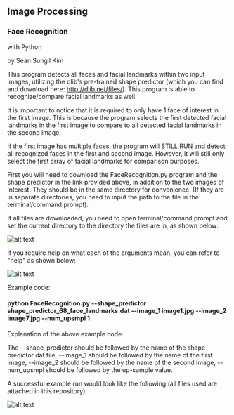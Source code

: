 ## Image Processing
### Face Recognition
with Python

by Sean Sungil Kim



This program detects all faces and facial landmarks within two input images, utilizing the dlib's pre-trained shape predictor (which you can find and download here: http://dlib.net/files/). This program is able to recognize/compare facial landmarks as well.

It is important to notice that it is required to only have 1 face of interest in the first image. This is because the program selects the first detected facial landmarks in the first image to compare to all detected facial landmarks in the second image.

If the first image has multiple faces, the program will STILL RUN and detect all recognized faces in the first and second image. However, it will still only select the first array of facial landmarks for comparison purposes.

First you will need to download the FaceRecognition.py program and the shape predictor in the link provided above, in addition to the two images of interest. They should be in the same directory for convenience. (If they are in separate directories, you need to input the path to the file in the terminal/command prompt).

If all files are downloaded, you need to open terminal/command prompt and set the current directory to the directory the files are in, as shown below:

![alt text](https://github.com/kimx3314/Face-Recognition-without-complex-model-building-/blob/master/README_Support_Image1.png)

If you require help on what each of the arguments mean, you can refer to "help" as shown below:

![alt text](https://github.com/kimx3314/Face-Recognition-without-complex-model-building-/blob/master/README_Support_Image2.png)

Example code:

#### python FaceRecognition.py --shape_predictor shape_predictor_68_face_landmarks.dat --image_1 image1.jpg --image_2 image7.jpg --num_upsmpl 1

Explanation of the above example code:

The --shape_predictor should be followed by the name of the shape predictor dat file, --image_1 should be followed by the name of the first image, --image_2 should be followed by the name of the second image, --num_upsmpl should be followed by the up-sample value.

A successful example run would look like the following (all files used are attached in this repository):

![alt text](https://github.com/kimx3314/Face-Recognition-without-complex-model-building-/blob/master/README_Support_Image3.png)
